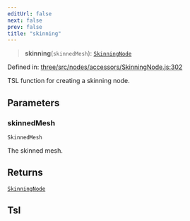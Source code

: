 ```yaml
---
editUrl: false
next: false
prev: false
title: "skinning"
---
```


> **skinning**(`skinnedMesh`): [`SkinningNode`](/reference/threewebgpu/classes/skinningnode/)

Defined in: [three/src/nodes/accessors/SkinningNode.js:302](https://github.com/DefinitelyMaybe/three-i18n/blob/fa57b79433d1c349ffb23a78727299c8d4190136/three/src/nodes/accessors/SkinningNode.js#L302)

TSL function for creating a skinning node.

## Parameters

### skinnedMesh

`SkinnedMesh`

The skinned mesh.

## Returns

[`SkinningNode`](/reference/threewebgpu/classes/skinningnode/)

## Tsl
